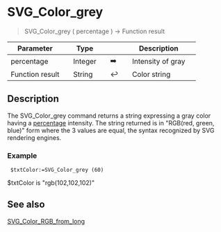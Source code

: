 <!-- Text := SVG_Color_grey ( Grey )
-> Grey (Long Integer) - 0 -> 100-->
# SVG_Color_grey

> SVG_Color_grey ( percentage ) -> Function result

| Parameter |     | Type |     |     |     | Description |     |
| --- | --- | --- | --- | --- | --- | --- | --- |
| percentage |     | Integer |     | ➡️ |     | Intensity of gray |     |
| Function result |     | String |     | ↩️ |     | Color string |     |

## Description

The SVG_Color_grey command returns a string expressing a gray color having a [percentage](# "Intensity of gray") intensity. The string returned is in "RGB(red, green, blue)" form where the 3 values are equal, the syntax recognized by SVG rendering engines.

### Example  

```4d
 $txtColor:=SVG_Color_grey (60) 
```

$txtColor is "rgb(102,102,102)"

## See also

[SVG_Color_RGB_from_long](SVG_Color_RGB_from_long.md)
